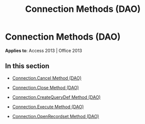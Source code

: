 ﻿---
title: Connection Methods (DAO)
TOCTitle: Methods
ms:assetid: d35831c7-083e-4acd-a18b-655db57b93f0
ms:mtpsurl: https://msdn.microsoft.com/library/Dn125610(v=office.15)
ms:contentKeyID: 52074484
ms.date: 09/18/2015
mtps_version: v=office.15
---

# Connection Methods (DAO)


**Applies to**: Access 2013 | Office 2013

## In this section

  - [Connection.Cancel Method (DAO)](connection-cancel-method-dao.md)

  - [Connection.Close Method (DAO)](connection-close-method-dao.md)

  - [Connection.CreateQueryDef Method (DAO)](connection-createquerydef-method-dao.md)

  - [Connection.Execute Method (DAO)](connection-execute-method-dao.md)

  - [Connection.OpenRecordset Method (DAO)](connection-openrecordset-method-dao.md)


